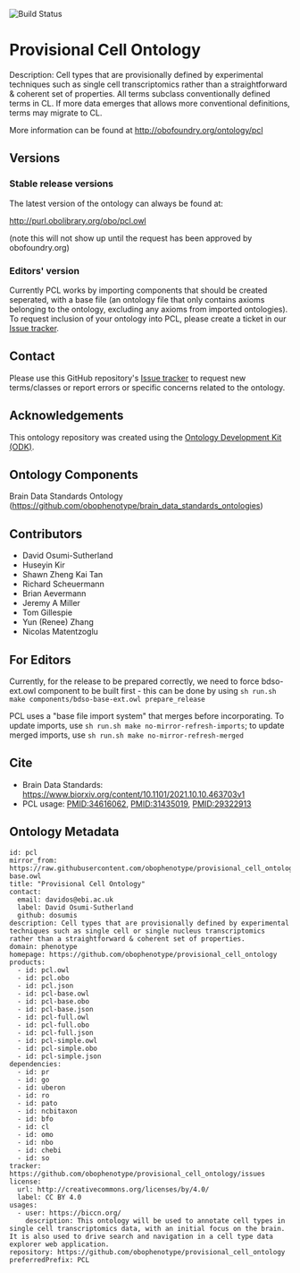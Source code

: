
![Build Status](https://github.com/obophenotype/provisional_cell_ontology/workflows/CI/badge.svg)
# Provisional Cell Ontology

Description: Cell types that are provisionally defined by experimental techniques such as single cell transcriptomics rather than a straightforward & coherent set of properties. All terms subclass conventionally defined terms in CL. If more data emerges that allows more conventional definitions, terms may migrate to CL.

More information can be found at http://obofoundry.org/ontology/pcl

## Versions

### Stable release versions

The latest version of the ontology can always be found at:

http://purl.obolibrary.org/obo/pcl.owl

(note this will not show up until the request has been approved by obofoundry.org)

### Editors' version

Currently PCL works by importing components that should be created seperated, with a base file (an ontology file that only contains axioms belonging to the ontology, excluding any axioms from imported ontologies). To request inclusion of your ontology into PCL, please create a ticket in our [Issue tracker](https://github.com/obophenotype/provisional_cell_ontology/issues). 

## Contact

Please use this GitHub repository's [Issue tracker](https://github.com/obophenotype/provisional_cell_ontology/issues) to request new terms/classes or report errors or specific concerns related to the ontology.

## Acknowledgements

This ontology repository was created using the [Ontology Development Kit (ODK)](https://github.com/INCATools/ontology-development-kit).

## Ontology Components 

Brain Data Standards Ontology (https://github.com/obophenotype/brain_data_standards_ontologies)

## Contributors

- David Osumi-Sutherland 
- Huseyin Kir
- Shawn Zheng Kai Tan
- Richard Scheuermann
- Brian Aevermann 
- Jeremy A Miller 
- Tom Gillespie 
- Yun (Renee) Zhang 
- Nicolas Matentzoglu


## For Editors

Currently, for the release to be prepared correctly, we need to force bdso-ext.owl component to be built first - this can be done by using `sh run.sh make components/bdso-base-ext.owl prepare_release`

PCL uses a "base file import system" that merges before incorporating. To update imports, use `sh run.sh make no-mirror-refresh-imports`; to update merged imports, use  `sh run.sh make no-mirror-refresh-merged`

## Cite

- Brain Data Standards: https://www.biorxiv.org/content/10.1101/2021.10.10.463703v1
- PCL usage: [PMID:34616062](https://pubmed.ncbi.nlm.nih.gov/34616062/), [PMID:31435019](https://pubmed.ncbi.nlm.nih.gov/31435019/), [PMID:29322913](https://pubmed.ncbi.nlm.nih.gov/29322913/)

## Ontology Metadata
```
id: pcl
mirror_from: https://raw.githubusercontent.com/obophenotype/provisional_cell_ontology/master/pcl-base.owl
title: "Provisional Cell Ontology"
contact:
  email: davidos@ebi.ac.uk
  label: David Osumi-Sutherland
  github: dosumis
description: Cell types that are provisionally defined by experimental techniques such as single cell or single nucleus transcriptomics rather than a straightforward & coherent set of properties. 
domain: phenotype
homepage: https://github.com/obophenotype/provisional_cell_ontology
products:
  - id: pcl.owl
  - id: pcl.obo
  - id: pcl.json
  - id: pcl-base.owl
  - id: pcl-base.obo
  - id: pcl-base.json
  - id: pcl-full.owl
  - id: pcl-full.obo
  - id: pcl-full.json
  - id: pcl-simple.owl
  - id: pcl-simple.obo
  - id: pcl-simple.json
dependencies:
  - id: pr
  - id: go
  - id: uberon 
  - id: ro
  - id: pato
  - id: ncbitaxon
  - id: bfo
  - id: cl
  - id: omo
  - id: nbo
  - id: chebi
  - id: so
tracker: https://github.com/obophenotype/provisional_cell_ontology/issues
license:
  url: http://creativecommons.org/licenses/by/4.0/
  label: CC BY 4.0
usages:
  - user: https://biccn.org/
    description: This ontology will be used to annotate cell types in single cell transcriptomics data, with an initial focus on the brain. It is also used to drive search and navigation in a cell type data explorer web application. 
repository: https://github.com/obophenotype/provisional_cell_ontology
preferredPrefix: PCL
```
